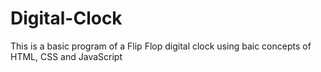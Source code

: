 # Digital-Clock
This is a basic program of a Flip Flop digital clock using baic concepts of HTML, CSS and JavaScript
